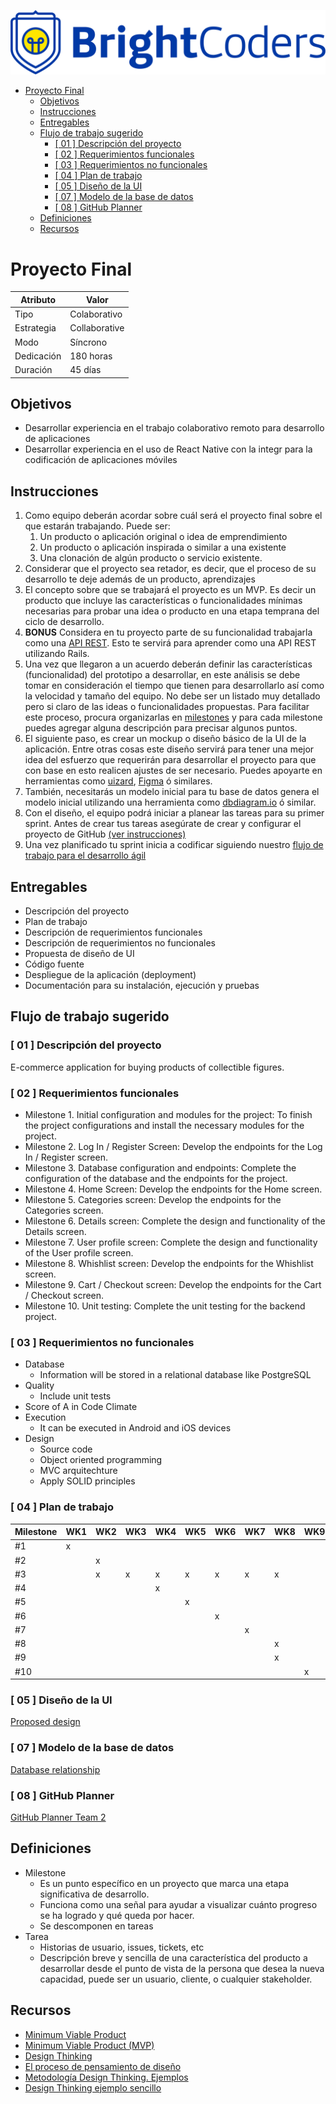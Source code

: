 ![BrightCoders Logo](https://github.com/BrightCoders-Institute/BCDIC22-RN-proyecto-final-team2-b/blob/master/img/logo.png)

- [Proyecto Final](#proyecto-final)
  - [Objetivos](#objetivos)
  - [Instrucciones](#instrucciones)
  - [Entregables](#entregables)
  - [Flujo de trabajo sugerido](#flujo-de-trabajo-sugerido)
    - [\[ 01 \] Descripción del proyecto](#-01--descripción-del-proyecto)
    - [\[ 02 \] Requerimientos funcionales](#-02--requerimientos-funcionales)
    - [\[ 03 \] Requerimientos no funcionales](#-03--requerimientos-no-funcionales)
    - [\[ 04 \] Plan de trabajo](#-04--plan-de-trabajo)
    - [\[ 05 \] Diseño de la UI](#-05--diseño-de-la-ui)
    - [\[ 07 \] Modelo de la base de datos](#-07--modelo-de-la-base-de-datos)
    - [\[ 08 \] GitHub Planner](#-08--github-planner)
  - [Definiciones](#definiciones)
  - [Recursos](#recursos)

# Proyecto Final

| Atributo   | Valor         |
| ---------- | ------------- |
| Tipo       | Colaborativo  |
| Estrategia | Collaborative |
| Modo       | Síncrono      |
| Dedicación | 180 horas     |
| Duración   | 45 días       |

## Objetivos

- Desarrollar experiencia en el trabajo colaborativo remoto para desarrollo de aplicaciones
- Desarrollar experiencia en el uso de React Native con la integr para la codificación de aplicaciones móviles

## Instrucciones

1. Como equipo deberán acordar sobre cuál será el proyecto final sobre el que estarán trabajando. Puede ser:
   1. Un producto o aplicación original o idea de emprendimiento
   2. Un producto o aplicación inspirada o similar a una existente
   3. Una clonación de algún producto o servicio existente.
2. Considerar que el proyecto sea retador, es decir, que el proceso de su desarrollo te deje además de un producto, aprendizajes
3. El concepto sobre que se trabajará el proyecto es un MVP. Es decir un producto que incluye las características o funcionalidades mínimas necesarias para probar una idea o producto en una etapa temprana del ciclo de desarrollo.
4. **BONUS** Considera en tu proyecto parte de su funcionalidad trabajarla como una [API REST](https://guides.rubyonrails.org/api_app.html). Esto te servirá para aprender como una API REST utilizando Rails.
5. Una vez que llegaron a un acuerdo deberán definir las características (funcionalidad) del prototipo a desarrollar, en este análisis se debe tomar en consideración el tiempo que tienen para desarrollarlo así como la velocidad y tamaño del equipo. No debe ser un listado muy detallado pero si claro de las ideas o funcionalidades propuestas. Para facilitar este proceso, procura organizarlas en [milestones](#definiciones) y para cada milestone puedes agregar alguna descripción para precisar algunos puntos.
6. El siguiente paso, es crear un mockup o diseño básico de la UI de la aplicación. Entre otras cosas este diseño servirá para tener una mejor idea del esfuerzo que requerirán para desarrollar el proyecto para que con base en esto realicen ajustes de ser necesario. Puedes apoyarte en herramientas como [uizard](https://uizard.io/es/), [Figma](https://www.figma.com/) ó similares.
7. También, necesitarás un modelo inicial para tu base de datos genera el modelo inicial utilizando una herramienta como [dbdiagram.io](https://dbdiagram.io/home) ó similar.
8. Con el diseño, el equipo podrá iniciar a planear las tareas para su primer sprint. Antes de crear tus tareas asegúrate de crear y configurar el proyecto de GitHub [(ver instrucciones)](project-planner.md)
9. Una vez planificado tu sprint inicia a codificar siguiendo nuestro [flujo de trabajo para el desarrollo ágil](<(workflow.md)>)

## Entregables

- Descripción del proyecto
- Plan de trabajo
- Descripción de requerimientos funcionales
- Descripción de requerimientos no funcionales
- Propuesta de diseño de UI
- Código fuente
- Despliegue de la aplicación (deployment)
- Documentación para su instalación, ejecución y pruebas

## Flujo de trabajo sugerido

### [ 01 ] Descripción del proyecto

E-commerce application for buying products of collectible figures.

### [ 02 ] Requerimientos funcionales

- Milestone 1. Initial configuration and modules for the project: To finish the project configurations and install the necessary modules for the project.
- Milestone 2. Log In / Register Screen: Develop the endpoints for the Log In / Register screen.
- Milestone 3. Database configuration and endpoints: Complete the configuration of the database and the endpoints for the project.
- Milestone 4. Home Screen: Develop the endpoints for the Home screen.
- Milestone 5. Categories screen:  Develop the endpoints for the Categories screen.
- Milestone 6. Details screen: Complete the design and functionality of the Details screen.
- Milestone 7. User profile screen: Complete the design and functionality of the User profile screen.
- Milestone 8. Whishlist screen:  Develop the endpoints for the Whishlist screen.
- Milestone 9. Cart / Checkout screen:  Develop the endpoints for the Cart / Checkout screen.
- Milestone 10. Unit testing: Complete the unit testing for the backend project.

### [ 03 ] Requerimientos no funcionales

- Database
  - Information will be stored in a relational database like PostgreSQL
- Quality
  - Include unit tests
- Score of A in Code Climate
- Execution
  - It can be executed in Android and iOS devices
- Design
  - Source code
  - Object oriented programming
  - MVC arquitechture
  - Apply SOLID principles

### [ 04 ] Plan de trabajo

| Milestone | WK1 | WK2 | WK3 | WK4 | WK5 | WK6 | WK7 | WK8 | WK9 |
| --------- | --- | --- | --- | --- | --- | --- | --- | --- | --- |
| #1        | x   |     |     |     |     |     |     |     |     |
| #2        |     | x   |     |     |     |     |     |     |     |
| #3        |     | x   | x   | x   | x   | x   | x   | x   |     |
| #4        |     |     |     | x   |     |     |     |     |     |
| #5        |     |     |     |     | x   |     |     |     |     |
| #6        |     |     |     |     |     | x   |     |     |     |
| #7        |     |     |     |     |     |     | x   |     |     |
| #8        |     |     |     |     |     |     |     | x   |     |
| #9        |     |     |     |     |     |     |     | x   |     |
| #10       |     |     |     |     |     |     |     |     | x   |


### [ 05 ] Diseño de la UI

[Proposed design](https://www.figma.com/file/VBH5qJtNr2q6GpURqj5How/Findgure-app?node-id=0%3A1&t=qYSUQNELwtlRCIG6-0)

### [ 07 ] Modelo de la base de datos

[Database relationship](https://drawsql.app/teams/mylife/diagrams/findgure-mobile-ecommerce)

### [ 08 ] GitHub Planner

[GitHub Planner Team 2](https://drawsql.app/teams/mylife/diagrams/findgure-mobile-ecommerce)

## Definiciones

- Milestone
  - Es un punto específico en un proyecto que marca una etapa significativa de desarrollo.
  - Funciona como una señal para ayudar a visualizar cuánto progreso se ha logrado y qué queda por hacer.
  - Se descomponen en tareas
- Tarea
  - Historias de usuario, issues, tickets, etc
  - Descripción breve y sencilla de una característica del producto a desarrollar desde el punto de vista de la persona que desea la nueva capacidad, puede ser un usuario, cliente, o cualquier stakeholder.

## Recursos

- [Minimum Viable Product](<https://www.agilealliance.org/glossary/mvp/#q=~(infinite~false~filters~(tags~(~'mvp))~searchTerm~'~sort~false~sortDirection~'asc~page~1)>)
- [Minimum Viable Product (MVP)](https://www.productplan.com/glossary/minimum-viable-product/)
- [Design Thinking](https://www.interaction-design.org/literature/topics/design-thinking)
- [El proceso de pensamiento de diseño](https://www.youtube.com/watch?v=_r0VX-aU_T8)
- [Metodología Design Thinking. Ejemplos](https://www.youtube.com/watch?v=_ul3wfKss58)
- [Design Thinking ejemplo sencillo](https://www.youtube.com/watch?v=_H33tA2-j0s)

